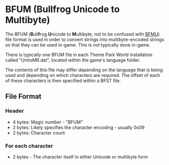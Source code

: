 # BFUM (Bullfrog Unicode to Multibyte)

The BFUM (**B**ull**f**rog **U**nicode to **M**ultibyte, not to be confused with [BFMU](/formats/bfmu.html)) file format is used in order to convert strings into multibyte-encoded strings so that they can be used in-game.  This is not typically done in-game.

There is typically one BFUM file in each Theme Park World installation called "UnitoMB.dat", located within the game's language folder.

The contents of this file may differ depending on the language that is being used and depending on which characters are required.  The offset of each of these characters is then specified within a BFST file.

## File Format

### Header

* 4 bytes: Magic number - "BFUM"
* 2 bytes: Likely specifies the character encoding - usually 0x09
* 2 bytes: Character count

### For each character

* 2 bytes - The character itself in either Unicode or multibyte form
